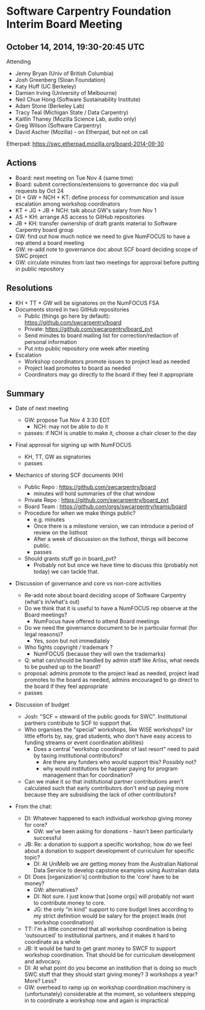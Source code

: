 Software Carpentry Foundation Interim Board Meeting
===================================================

October 14, 2014, 19:30-20:45 UTC
---------------------------------

Attending

* Jenny Bryan (Univ of British Columbia)
* Josh Greenberg (Sloan Foundation)
* Katy Huff (UC Berkeley)
* Damien Irving (University of Melbourne)
* Neil Chue Hong (Software Sustainability Institute)
* Adam Stone (Berkeley Lab)
* Tracy Teal (Michigan State / Data Carpentry)
* Kaitlin Thaney (Mozilla Science Lab, audio only)
* Greg Wilson (Software Carpentry)
* David Ascher (Mozilla) - on Etherpad, but not on call

Etherpad: https://swc.etherpad.mozilla.org/board-2014-09-30

Actions
-------

* Board: next meeting on Tue Nov 4 (same time)
* Board: submit corrections/extensions to governance doc via pull requests by Oct 24
* DI + GW + NCH + KT: define process for communication and issue escalation among workshop coordinators
* KT + JG + JB + NCH: talk about GW's salary from Nov 1
* AS + KH: arrange AS access to GitHub repositories
* JB + KH: transfer ownership of draft grants material to Software Carpentry board group
* GW: find out how much notice we need to give NumFOCUS to have a rep attend a board meeting
* GW: re-add note to governance doc about SCF board deciding scope of SWC project
* GW: circulate minutes from last two meetings for approval before putting in public repository

Resolutions
-----------

* KH + TT + GW will be signatores on the NumFOCUS FSA
* Documents stored in two GitHub repositories
  * Public (things go here by default): https://github.com/swcarpentry/board
  * Private: https://github.com/swcarpentry/board_pvt
  * Send minutes to board mailing list for correction/redaction of personal information
  * Put into public repository one week after meeting
* Escalation
  * Workshop coordinators promote issues to project lead as needed
  * Project lead promotes to board as needed
  * Coordinators may go directly to the board if they feel it appropriate

Summary
-------

* Date of next meeting
  * GW: propose Tue Nov 4 3:30 EDT
    * NCH: may not be able to do it
  * passes: if NCH is unable to make it, choose a chair closer to the day
* Final approval for signing up with NumFOCUS
  * KH, TT, GW as signatories
  * passes
* Mechanics of storing SCF documents (KH)
  * Public Repo : https://github.com/swcarpentry/board
    * minutes will hold summaries of the chat window
  * Private Repo : https://github.com/swcarpentry/board_pvt
  * Board Team : https://github.com/orgs/swcarpentry/teams/board 
  * Procedure for when we make things public?
    * e.g. minutes
    * Once there is a milestone version, we can introduce a period of review on the listhost
    * After a week of discussion on the listhost, things will become public.
    * passes
  * Should grants stuff go in board_pvt?
    * Probably not but once we have time to discuss this (probably not today) we can tackle that.
* Discussion of governance and core vs non-core activities
  * Re-add note about board deciding scope of Software Carpentry (what's in/what's out)
  * Do we think that it is useful to have a NumFOCUS rep observe at the Board meetings?
    * NumFocus have offered to attend Board meetings
  * Do we need the governance document to be in particular format (for legal reasons)?
    * Yes, soon but not immediately
  * Who fights copyright / trademark ?
    * NumFOCUS (because they will own the trademarks)
  * Q: what can/should be handled by admin staff like Arliss, what needs to be pushed up to the board?
  * proposal: admins promote to the project lead as needed, project lead promotes to the board as needed, admins encouraged to go direct to the board if they feel appropriate
  * passes
* Discussion of budget
  * Josh: "SCF = steward of the public goods for SWC". Institutional partners contribute to SCF to support that.
  * Who organises the "special" workshops, like WiSE workshops? (or little efforts by, say, grad students, who don't have easy access to funding streams or event coordination abilities) 
    * Does a central "workshop coordinator of last resort" need to paid by taxing institutional contributors?
      * Are there any funders who would support this? Possibly not?
      * why would institutions be happier paying for program management than for coordination?
  * Can we make it so that institutional partner contributions aren't calculated such that early contributors don't end up paying more because they are subsidising the lack of other contributors?

* From the chat:
  * DI: Whatever happened to each individual workshop giving money for core?
    * GW: we've been asking for donations - hasn't been particularly successful
  * JB: Re: a donation to support a specific workshop, how do we feel about a donation to support development of curriculum for specific topic?
    * DI: At UniMelb we are getting money from the Australian National Data Service to develop capstone examples using Australian data
  * DI: Does [organization's] contribution to the 'core' have to be money?
    * GW: alternatives?
    * DI: Not sure. I just know that [some orgs] will probably not want to contribute money to core.
    * JG: the only "in kind" support to core budget lines according to my strict definition would be salary for the project leads (not workshop coordination)
  * TT: I'm a little concerned that all workshop coordination is being 'outsourced' to institutional partners, and it makes it hard to coordinate as a whole
  * JB: It would be hard to get grant money to SWCF to support workshop coordination. That should be for curriculum development and advocacy.
  * DI: At what point do you become an institution that is doing so much SWC stuff that they should start giving money? 3 workshops a year? More? Less?
  *  GW: overhead to ramp up on workshop coordination machinery is (unfortunately) considerable at the moment, so volunteers stepping in to coordinate a workshop now and again is impractical
